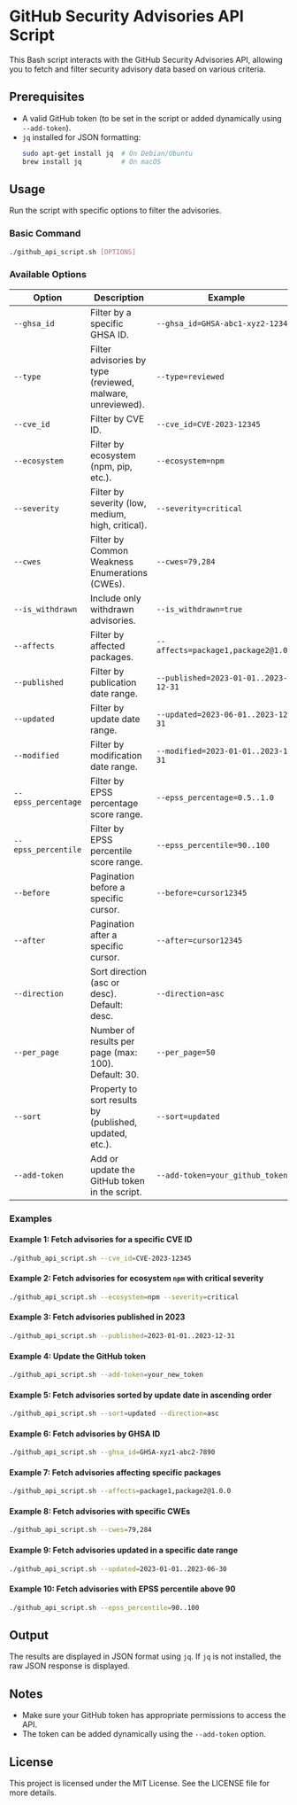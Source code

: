 # GitHub Security Advisories API Script

This Bash script interacts with the GitHub Security Advisories API, allowing you to fetch and filter security advisory data based on various criteria.

## Prerequisites

- A valid GitHub token (to be set in the script or added dynamically using `--add-token`).
- `jq` installed for JSON formatting:
  ```bash
  sudo apt-get install jq  # On Debian/Ubuntu
  brew install jq          # On macOS
  ```

## Usage

Run the script with specific options to filter the advisories.

### Basic Command
```bash
./github_api_script.sh [OPTIONS]
```

### Available Options

| Option               | Description                                                                 | Example                                  |
|----------------------|-----------------------------------------------------------------------------|------------------------------------------|
| `--ghsa_id`          | Filter by a specific GHSA ID.                                              | `--ghsa_id=GHSA-abc1-xyz2-1234`          |
| `--type`             | Filter advisories by type (reviewed, malware, unreviewed).                 | `--type=reviewed`                        |
| `--cve_id`           | Filter by CVE ID.                                                         | `--cve_id=CVE-2023-12345`                |
| `--ecosystem`        | Filter by ecosystem (npm, pip, etc.).                                      | `--ecosystem=npm`                        |
| `--severity`         | Filter by severity (low, medium, high, critical).                         | `--severity=critical`                    |
| `--cwes`             | Filter by Common Weakness Enumerations (CWEs).                            | `--cwes=79,284`                          |
| `--is_withdrawn`     | Include only withdrawn advisories.                                         | `--is_withdrawn=true`                    |
| `--affects`          | Filter by affected packages.                                              | `--affects=package1,package2@1.0.0`      |
| `--published`        | Filter by publication date range.                                         | `--published=2023-01-01..2023-12-31`     |
| `--updated`          | Filter by update date range.                                              | `--updated=2023-06-01..2023-12-31`       |
| `--modified`         | Filter by modification date range.                                        | `--modified=2023-01-01..2023-12-31`      |
| `--epss_percentage`  | Filter by EPSS percentage score range.                                    | `--epss_percentage=0.5..1.0`             |
| `--epss_percentile`  | Filter by EPSS percentile score range.                                    | `--epss_percentile=90..100`              |
| `--before`           | Pagination before a specific cursor.                                      | `--before=cursor12345`                   |
| `--after`            | Pagination after a specific cursor.                                       | `--after=cursor12345`                    |
| `--direction`        | Sort direction (asc or desc). Default: desc.                              | `--direction=asc`                        |
| `--per_page`         | Number of results per page (max: 100). Default: 30.                       | `--per_page=50`                          |
| `--sort`             | Property to sort results by (published, updated, etc.).                  | `--sort=updated`                         |
| `--add-token`        | Add or update the GitHub token in the script.                             | `--add-token=your_github_token`          |

### Examples

#### Example 1: Fetch advisories for a specific CVE ID
```bash
./github_api_script.sh --cve_id=CVE-2023-12345
```

#### Example 2: Fetch advisories for ecosystem `npm` with critical severity
```bash
./github_api_script.sh --ecosystem=npm --severity=critical
```

#### Example 3: Fetch advisories published in 2023
```bash
./github_api_script.sh --published=2023-01-01..2023-12-31
```

#### Example 4: Update the GitHub token
```bash
./github_api_script.sh --add-token=your_new_token
```

#### Example 5: Fetch advisories sorted by update date in ascending order
```bash
./github_api_script.sh --sort=updated --direction=asc
```

#### Example 6: Fetch advisories by GHSA ID
```bash
./github_api_script.sh --ghsa_id=GHSA-xyz1-abc2-7890
```

#### Example 7: Fetch advisories affecting specific packages
```bash
./github_api_script.sh --affects=package1,package2@1.0.0
```

#### Example 8: Fetch advisories with specific CWEs
```bash
./github_api_script.sh --cwes=79,284
```

#### Example 9: Fetch advisories updated in a specific date range
```bash
./github_api_script.sh --updated=2023-01-01..2023-06-30
```

#### Example 10: Fetch advisories with EPSS percentile above 90
```bash
./github_api_script.sh --epss_percentile=90..100
```

## Output

The results are displayed in JSON format using `jq`. If `jq` is not installed, the raw JSON response is displayed.

## Notes

- Make sure your GitHub token has appropriate permissions to access the API.
- The token can be added dynamically using the `--add-token` option.

## License

This project is licensed under the MIT License. See the LICENSE file for more details.

